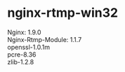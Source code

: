 nginx-rtmp-win32
================

Nginx: 1.9.0  
Nginx-Rtmp-Module: 1.1.7  
openssl-1.0.1m  
pcre-8.36  
zlib-1.2.8  

